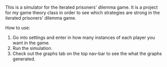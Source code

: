 This is a simulator for the iterated prisoners' dilemma game. It is a project for
my game theory class in order to see which strategies are strong in the
iterated prisoners' dilemma game.

How to use:

1. Go into settings and enter in how many instances of each player you want in the game.
2. Run the simulation.
3. Check out the graphs tab on the top nav-bar to see the what the graphs generated.